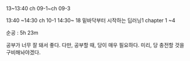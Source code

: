 
13~13:40 ch 09-1~ch 09-3

13:40 ~14:30 ch 10-1
14:30~ 18 밑바닥부터 시작하는 딥러닝1 chapter 1 ~4

순공 : 5h 23m

공부가 너무 잘 돼서 좋다.
다만, 공부할 때, 당이 매우 필요하다.
미리, 당 충전할 것을 구비해놔야겠다.
